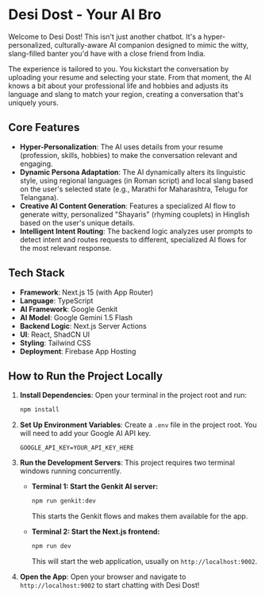 # Desi Dost - Your AI Bro

Welcome to Desi Dost! This isn't just another chatbot. It's a hyper-personalized, culturally-aware AI companion designed to mimic the witty, slang-filled banter you'd have with a close friend from India.

The experience is tailored to you. You kickstart the conversation by uploading your resume and selecting your state. From that moment, the AI knows a bit about your professional life and hobbies and adjusts its language and slang to match your region, creating a conversation that's uniquely yours.

## Core Features

*   **Hyper-Personalization**: The AI uses details from your resume (profession, skills, hobbies) to make the conversation relevant and engaging.
*   **Dynamic Persona Adaptation**: The AI dynamically alters its linguistic style, using regional languages (in Roman script) and local slang based on the user's selected state (e.g., Marathi for Maharashtra, Telugu for Telangana).
*   **Creative AI Content Generation**: Features a specialized AI flow to generate witty, personalized "Shayaris" (rhyming couplets) in Hinglish based on the user's unique details.
*   **Intelligent Intent Routing**: The backend logic analyzes user prompts to detect intent and routes requests to different, specialized AI flows for the most relevant response.

## Tech Stack

*   **Framework**: Next.js 15 (with App Router)
*   **Language**: TypeScript
*   **AI Framework**: Google Genkit
*   **AI Model**: Google Gemini 1.5 Flash
*   **Backend Logic**: Next.js Server Actions
*   **UI**: React, ShadCN UI
*   **Styling**: Tailwind CSS
*   **Deployment**: Firebase App Hosting

## How to Run the Project Locally

1.  **Install Dependencies**:
    Open your terminal in the project root and run:
    ```bash
    npm install
    ```

2.  **Set Up Environment Variables**:
    Create a `.env` file in the project root. You will need to add your Google AI API key.
    ```env
    GOOGLE_API_KEY=YOUR_API_KEY_HERE
    ```

3.  **Run the Development Servers**:
    This project requires two terminal windows running concurrently.

    *   **Terminal 1: Start the Genkit AI server:**
        ```bash
        npm run genkit:dev
        ```
        This starts the Genkit flows and makes them available for the app.

    *   **Terminal 2: Start the Next.js frontend:**
        ```bash
        npm run dev
        ```
        This will start the web application, usually on `http://localhost:9002`.

4.  **Open the App**:
    Open your browser and navigate to `http://localhost:9002` to start chatting with Desi Dost!
